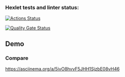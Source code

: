 ### Hexlet tests and linter status:
[![Actions Status](https://github.com/adilqazy/php-project-48/actions/workflows/hexlet-check.yml/badge.svg)](https://github.com/adilqazy/php-project-48/actions)

[![Quality Gate Status](https://sonarcloud.io/api/project_badges/measure?project=adilqazy_php-project-48&metric=alert_status)](https://sonarcloud.io/summary/new_code?id=adilqazy_php-project-48)

## Demo
### Compare
https://asciinema.org/a/5ivO8hvvF5JHH1SjzbE08vH46